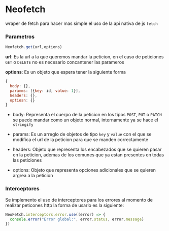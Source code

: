 # Neofetch

wraper de fetch para hacer mas simple el uso de la api nativa de js `fetch`

### Parametros

```js
Neofetch.get(url,options)
```

**url**: Es la url a la que queremos mandar la peticion, en el caso de peticiones `GET` o `DELETE` no es necesario concantener las parameros

**options**: Es un objeto que espera tener la siguiente forma

```js
{
  body: {},
  paramms: [{key: id, value: 1}],
  headers: {},
  optiosn: {}
}
```

- body: Representa el cuerpo de la peticion en los tipos `POST`, `PUT` o `PATCH` se puede mandar como un objeto normal, internamente ya se hace el `stringify`

- params: Es un arreglo de objetos de tipo `key` y `value` con el que se modifica el url de la peticion para que se manden correctamente

- headers: Objeto que representa los encabezados que se quieren pasar en la peticion, ademas de los comunes que ya estan presentes en todas las peticiones

- options: Objeto que representa opciones adicionales que se quieren argrea a la peticion


### Interceptores

Se implemento el uso de interceptores para los errores al momento de realizar peticones http la forma de usarlo es la siguiente: 

```js
NeoFetch.interceptors.error.use((error) => {
  console.error("Error global:", error.status, error.message)
})
```